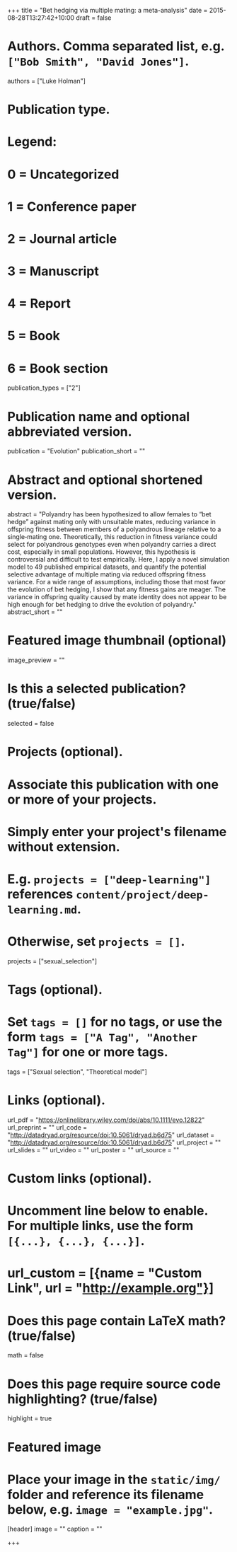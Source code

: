 +++
title = "Bet hedging via multiple mating: a meta-analysis"
date = 2015-08-28T13:27:42+10:00
draft = false

# Authors. Comma separated list, e.g. `["Bob Smith", "David Jones"]`.
authors = ["Luke Holman"]

# Publication type.
# Legend:
# 0 = Uncategorized
# 1 = Conference paper
# 2 = Journal article
# 3 = Manuscript
# 4 = Report
# 5 = Book
# 6 = Book section
publication_types = ["2"]

# Publication name and optional abbreviated version.
publication = "Evolution"
publication_short = ""

# Abstract and optional shortened version.
abstract = "Polyandry has been hypothesized to allow females to “bet hedge” against mating only with unsuitable mates, reducing variance in offspring fitness between members of a polyandrous lineage relative to a single‐mating one. Theoretically, this reduction in fitness variance could select for polyandrous genotypes even when polyandry carries a direct cost, especially in small populations. However, this hypothesis is controversial and difficult to test empirically. Here, I apply a novel simulation model to 49 published empirical datasets, and quantify the potential selective advantage of multiple mating via reduced offspring fitness variance. For a wide range of assumptions, including those that most favor the evolution of bet hedging, I show that any fitness gains are meager. The variance in offspring quality caused by mate identity does not appear to be high enough for bet hedging to drive the evolution of polyandry."
abstract_short = ""

# Featured image thumbnail (optional)
image_preview = ""

# Is this a selected publication? (true/false)
selected = false

# Projects (optional).
#   Associate this publication with one or more of your projects.
#   Simply enter your project's filename without extension.
#   E.g. `projects = ["deep-learning"]` references `content/project/deep-learning.md`.
#   Otherwise, set `projects = []`.
projects = ["sexual_selection"]

# Tags (optional).
#   Set `tags = []` for no tags, or use the form `tags = ["A Tag", "Another Tag"]` for one or more tags.
tags = ["Sexual selection", "Theoretical model"]

# Links (optional).
url_pdf = "https://onlinelibrary.wiley.com/doi/abs/10.1111/evo.12822"
url_preprint = ""
url_code = "http://datadryad.org/resource/doi:10.5061/dryad.b6d75"
url_dataset = "http://datadryad.org/resource/doi:10.5061/dryad.b6d75"
url_project = ""
url_slides = ""
url_video = ""
url_poster = ""
url_source = ""

# Custom links (optional).
#   Uncomment line below to enable. For multiple links, use the form `[{...}, {...}, {...}]`.
# url_custom = [{name = "Custom Link", url = "http://example.org"}]

# Does this page contain LaTeX math? (true/false)
math = false

# Does this page require source code highlighting? (true/false)
highlight = true

# Featured image
# Place your image in the `static/img/` folder and reference its filename below, e.g. `image = "example.jpg"`.
[header]
image = ""
caption = ""

+++
